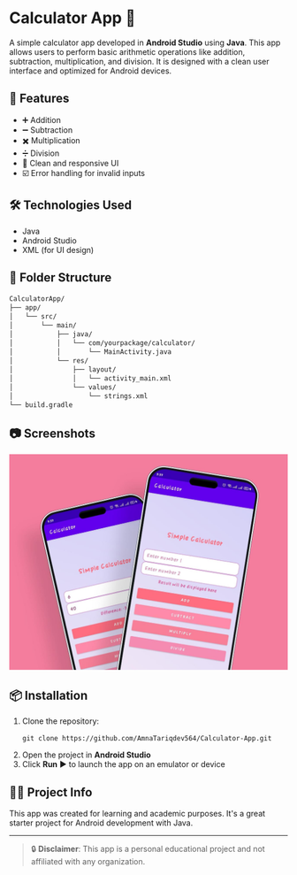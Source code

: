 # Calculator App 📱

A simple calculator app developed in **Android Studio** using **Java**. This app allows users to perform basic arithmetic operations like addition, subtraction, multiplication, and division. It is designed with a clean user interface and optimized for Android devices.

## 🚀 Features

- ➕ Addition
- ➖ Subtraction
- ✖️ Multiplication
- ➗ Division
- 📱 Clean and responsive UI
- ☑️ Error handling for invalid inputs

## 🛠️ Technologies Used

- Java
- Android Studio
- XML (for UI design)

## 📂 Folder Structure

```
CalculatorApp/
├── app/
│   └── src/
│       └── main/
│           ├── java/
│           │   └── com/yourpackage/calculator/
│           │       └── MainActivity.java
│           └── res/
│               ├── layout/
│               │   └── activity_main.xml
│               └── values/
│                   └── strings.xml
└── build.gradle
```

## 📷 Screenshots
![Image](https://github.com/AmnaTariqdev564/Calculator-App/blob/feec342b659e5f50cb24ad8dc0f9bac7e721b4a7/image.jpg)

## 📦 Installation

1. Clone the repository:
   ```
   git clone https://github.com/AmnaTariqdev564/Calculator-App.git
   ```
2. Open the project in **Android Studio**
3. Click **Run** ▶️ to launch the app on an emulator or device

## 🧑‍🎓 Project Info

This app was created for learning and academic purposes. It's a great starter project for Android development with Java.

---

> 🔒 **Disclaimer**: This app is a personal educational project and not affiliated with any organization.
